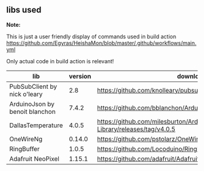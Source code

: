
## libs used

**Note:** 

This is just a user friendly display of commands used in build action https://github.com/Egyras/HeishaMon/blob/master/.github/workflows/main.yml

Only actual code in build action is relevant!

| lib | version | download |
| ---- | ---- | ---- |
|PubSubClient by nick o'leary | 2.8 | https://github.com/knolleary/pubsubclient/releases/tag/v2.8 |
|ArduinoJson by benoit blanchon | 7.4.2 | https://github.com/bblanchon/ArduinoJson/releases/tag/v7.4.2 |
|DallasTemperature | 4.0.5 | https://github.com/milesburton/Arduino-Temperature-Control-Library/releases/tag/v4.0.5 |
|OneWireNg | 0.14.0 | https://github.com/pstolarz/OneWireNg/releases/tag/0.14.0 |
|RingBuffer | 1.0.5 | https://github.com/Locoduino/RingBuffer/releases/tag/1.0.5 |
|Adafruit NeoPixel | 1.15.1 | https://github.com/adafruit/Adafruit_NeoPixel/releases/tag/1.15.1 |
